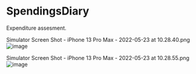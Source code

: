 # SpendingsDiary
Expenditure assesment.

Simulator Screen Shot - iPhone 13 Pro Max - 2022-05-23 at 10.28.40.png![image](https://user-images.githubusercontent.com/5392264/169749695-be187ab4-b742-4ec5-8d63-49668b836033.png)

Simulator Screen Shot - iPhone 13 Pro Max - 2022-05-23 at 10.28.55.png![image](https://user-images.githubusercontent.com/5392264/169749730-aa8b4be2-f18f-4555-8806-9c7637885523.png)
